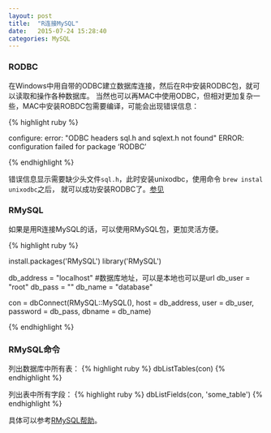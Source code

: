```yaml
---
layout: post
title:  "R连接MySQL"
date:   2015-07-24 15:28:40
categories: MySQL
---
```


### RODBC
在Windows中用自带的ODBC建立数据库连接，然后在R中安装RODBC包，就可以读取和操作各种数据库。
当然也可以再MAC中使用ODBC，但相对更加复杂一些，MAC中安装ROBDC包需要编译，可能会出现错误信息：

{% highlight ruby %}

configure: error: "ODBC headers sql.h and sqlext.h not found"
ERROR: configuration failed for package ‘RODBC’

{% endhighlight %}

错误信息显示需要缺少头文件`sql.h`，此时安装unixodbc，使用命令 `brew instal unixodbc`之后，
就可以成功安装RODBC了。[参见][参见]


### RMySQL
如果是用R连接MySQL的话，可以使用RMySQL包，更加灵活方便。

{% highlight ruby %}

install.packages('RMySQL')
library('RMySQL')

db_address = "localhost" #数据库地址，可以是本地也可以是url
db_user = "root"
db_pass = ""
db_name = "database"

con = dbConnect(RMySQL::MySQL(), host = db_address, user = db_user, 
                password = db_pass, dbname = db_name)


{% endhighlight %}


### RMySQL命令
列出数据库中所有表：
{% highlight ruby %}
dbListTables(con)
{% endhighlight %}

列出表中所有字段：
{% highlight ruby %}
dbListFields(con, 'some_table')
{% endhighlight %}

具体可以参考[RMySQL帮助][MySQL]。



[参见]: http://superuser.com/questions/283272/problem-with-rodbc-installation-in-ubuntu
[MySQL]: https://cran.r-project.org/package=RMySQL